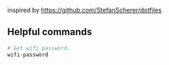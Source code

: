 inspired by https://github.com/StefanScherer/dotfiles

## Helpful commands

```bash
# Get wifi password.
wifi-password
```